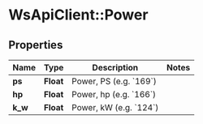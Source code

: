 # WsApiClient::Power

## Properties
Name | Type | Description | Notes
------------ | ------------- | ------------- | -------------
**ps** | **Float** | Power, PS (e.g. &#x60;169&#x60;) | 
**hp** | **Float** | Power, hp (e.g. &#x60;166&#x60;) | 
**k_w** | **Float** | Power, kW (e.g. &#x60;124&#x60;) | 


